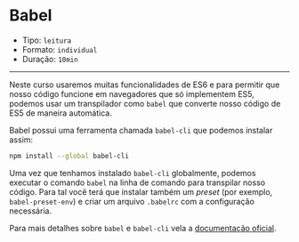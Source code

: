 # Babel

* Tipo: `leitura`
* Formato: `individual`
* Duração: `10min`

***

Neste curso usaremos muitas funcionalidades de ES6 e para permitir que nosso código funcione em navegadores que só implementem ES5, podemos usar um transpilador como `babel` que converte nosso código de ES5 de maneira automática.

Babel possui uma ferramenta chamada `babel-cli` que podemos instalar assim:

```sh
npm install --global babel-cli
```

Uma vez que tenhamos instalado `babel-cli` globalmente, podemos executar o comando `babel` na linha de comando para transpilar nosso código. Para tal você terá que instalar também um _preset_ (por exemplo, `babel-preset-env`) e criar um arquivo `.babelrc` com a configuração necessária.

Para mais detalhes sobre `babel` e `babel-cli` vela a [documentação oficial](https://babeljs.io).
